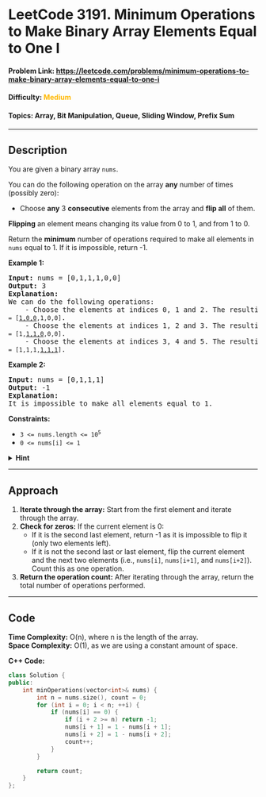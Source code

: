 # LeetCode 3191. Minimum Operations to Make Binary Array Elements Equal to One I
#### Problem Link: https://leetcode.com/problems/minimum-operations-to-make-binary-array-elements-equal-to-one-i
#### Difficulty: <span style="color:#ffb800">Medium</span>  
#### Topics: Array, Bit Manipulation, Queue, Sliding Window, Prefix Sum

---
## Description  
You are given a binary array `nums`.

You can do the following operation on the array **any** number of times (possibly zero):

- Choose **any** 3 **consecutive** elements from the array and **flip all** of them.  

**Flipping** an element means changing its value from 0 to 1, and from 1 to 0.

Return the **minimum** number of operations required to make all elements in `nums` equal to 1. If it is impossible, return -1.


**Example 1:**
<pre>
<b>Input:</b> nums = [0,1,1,1,0,0]
<b>Output:</b> 3
<b>Explanation:</b>
We can do the following operations:
    - Choose the elements at indices 0, 1 and 2. The resulting array is <code>nums = [<u>1,0,0</u>,1,0,0]</code>.
    - Choose the elements at indices 1, 2 and 3. The resulting array is <code>nums = [1,<u>1,1,0</u>,0,0]</code>.
    - Choose the elements at indices 3, 4 and 5. The resulting array is <code>nums = [1,1,1,<u>1,1,1</u>]</code>.
</pre>

**Example 2:**
<pre>
<b>Input:</b> nums = [0,1,1,1]
<b>Output:</b> -1
<b>Explanation:</b>
It is impossible to make all elements equal to 1.
</pre>
 

**Constraints:**

- <code>3 <= nums.length <= 10<sup>5</sup></code>
- `0 <= nums[i] <= 1`


<details>
    <summary><b>Hint</b></summary>
    <ul>
        <li>If <code>nums[0]</code> is 0, then the only way to change it to 1 is by doing operation on the first 3 elements of the array</li>
        <li>After changing <code>nums[0]</code> to 1, use the same logic on the remaining array.</li>
    </ul>
</details>

---
## Approach
1. **Iterate through the array:** Start from the first element and iterate through the array.
2. **Check for zeros:** If the current element is 0:  
    - If it is the second last element, return -1 as it is impossible to flip it (only two elements left).
    - If it is not the second last or last element, flip the current element and the next two elements (i.e., `nums[i]`, `nums[i+1]`, and `nums[i+2]`). Count this as one operation.
3. **Return the operation count:** After iterating through the array, return the total number of operations performed.

---
## Code

**Time Complexity:** O(n), where n is the length of the array.  
**Space Complexity:** O(1), as we are using a constant amount of space.

**C++ Code:**
```c++
class Solution {
public:
    int minOperations(vector<int>& nums) {
        int n = nums.size(), count = 0;
        for (int i = 0; i < n; ++i) {
            if (nums[i] == 0) {
                if (i + 2 >= n) return -1;
                nums[i + 1] = 1 - nums[i + 1];
                nums[i + 2] = 1 - nums[i + 2];
                count++;
            }
        }

        return count;
    }
};
